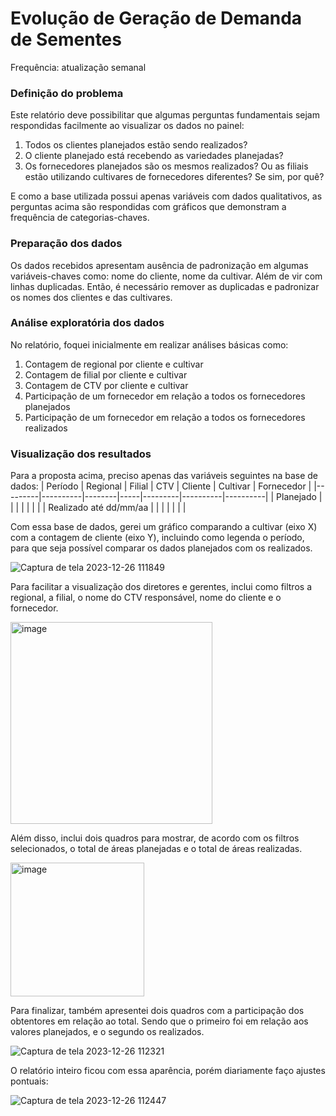 # Evolução de Geração de Demanda de Sementes
Frequência: atualização semanal

### Definição do problema
Este relatório deve possibilitar que algumas perguntas fundamentais sejam respondidas facilmente ao visualizar os dados no painel:
1. Todos os clientes planejados estão sendo realizados?
2. O cliente planejado está recebendo as variedades planejadas?
3. Os fornecedores planejados são os mesmos realizados? Ou as filiais estão utilizando cultivares de fornecedores diferentes? Se sim, por quê?

E como a base utilizada possui apenas variáveis com dados qualitativos, as perguntas acima são respondidas com gráficos que demonstram a frequência de categorias-chaves.

### Preparação dos dados
Os dados recebidos apresentam ausência de padronização em algumas variáveis-chaves como: nome do cliente, nome da cultivar. Além de vir com linhas duplicadas. Então, é necessário remover as duplicadas e padronizar os nomes dos clientes e das cultivares.

### Análise exploratória dos dados
No relatório, foquei inicialmente em realizar análises básicas como:
1. Contagem de regional por cliente e cultivar
2. Contagem de filial por cliente e cultivar
3. Contagem de CTV por cliente e cultivar
4. Participação de um fornecedor em relação a todos os fornecedores planejados
5. Participação de um fornecedor em relação a todos os fornecedores realizados

### Visualização dos resultados
Para a proposta acima, preciso apenas das variáveis seguintes na base de dados:
| Período | Regional | Filial | CTV | Cliente | Cultivar | Fornecedor |
|---------|----------|--------|-----|---------|----------|----------|
| Planejado |        |       |          |       |        |          |
| Realizado até dd/mm/aa |      |       |      |      |       |          |

Com essa base de dados, gerei um gráfico comparando a cultivar (eixo X) com a contagem de cliente (eixo Y), incluindo como legenda o período, para que seja possível comparar os dados planejados com os realizados.

![Captura de tela 2023-12-26 111849](https://github.com/elisamaribeiro/job-analise-de-agronegocio/assets/125142048/d36b7eb3-db5e-4996-a201-4478ed9d0f84)

Para facilitar a visualização dos diretores e gerentes, inclui como filtros a regional, a filial, o nome do CTV responsável, nome do cliente e o fornecedor.

<img width="323" alt="image" src="https://github.com/elisamaribeiro/job-analise-de-agronegocio/assets/125142048/ec190f32-0da5-4604-986f-4434d4b32116">

Além disso, inclui dois quadros para mostrar, de acordo com os filtros selecionados, o total de áreas planejadas e o total de áreas realizadas.

<img width="214" alt="image" src="https://github.com/elisamaribeiro/job-analise-de-agronegocio/assets/125142048/42946939-38e6-4df2-bcfc-95a2d215a85a">

Para finalizar, também apresentei dois quadros com a participação dos obtentores em relação ao total. Sendo que o primeiro foi em relação aos valores planejados, e o segundo os realizados.

![Captura de tela 2023-12-26 112321](https://github.com/elisamaribeiro/job-analise-de-agronegocio/assets/125142048/2d581698-c1a8-4497-848c-53760545dfa9)

O relatório inteiro ficou com essa aparência, porém diariamente faço ajustes pontuais:

![Captura de tela 2023-12-26 112447](https://github.com/elisamaribeiro/job-analise-de-agronegocio/assets/125142048/13ecad67-411d-48ed-8612-a124cd740911)

